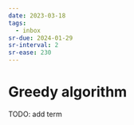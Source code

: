 ```yaml
---
date: 2023-03-18
tags:
  - inbox
sr-due: 2024-01-29
sr-interval: 2
sr-ease: 230
---
```


# Greedy algorithm

TODO: add term
